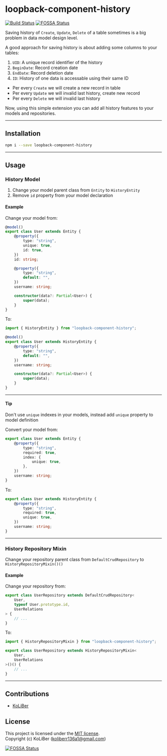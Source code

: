 # loopback-component-history

[![Build Status](https://travis-ci.com/loopback4/loopback-component-history.svg?branch=master)](https://travis-ci.com/loopback4/loopback-component-history)
[![FOSSA Status](https://app.fossa.com/api/projects/git%2Bgithub.com%2Floopback4%2Floopback-component-history.svg?type=shield)](https://app.fossa.com/projects/git%2Bgithub.com%2Floopback4%2Floopback-component-history?ref=badge_shield)

Saving history of `Create`, `Update`, `Delete` of a table sometimes is a big problem in data model design level.

A good approach for saving history is about adding some columns to your tables:

1. `UID`: A unique record identifier of the history
2. `BeginDate`: Record creation date
3. `EndDate`: Record deletion date
4. `ID`: History of one data is accessable using their same ID

-   Per every `Create` we will create a new record in table
-   Per every `Update` we will invalid last history, create new record
-   Per every `Delete` we will invalid last history

Now, using this simple extension you can add all history features to your models and repositories.

---

## Installation

```bash
npm i --save loopback-component-history
```

---

## Usage

### History Model

1. Change your model parent class from `Entity` to `HistoryEntity`
2. Remove `id` property from your model declaration

#### Example

Change your model from:

```ts
@model()
export class User extends Entity {
    @property({
        type: "string",
        unique: true,
        id: true,
    })
    id: string;

    @property({
        type: "string",
        default: "",
    })
    username: string;

    constructor(data?: Partial<User>) {
        super(data);
    }
}
```

To:

```ts
import { HistoryEntity } from "loopback-component-history";

@model()
export class User extends HistoryEntity {
    @property({
        type: "string",
        default: "",
    })
    username: string;

    constructor(data?: Partial<User>) {
        super(data);
    }
}
```

---

#### Tip

Don't use `unique` indexes in your models, instead add `unique` property to model definition

Convert your model from:

```ts
export class User extends Entity {
    @property({
        type: "string",
        required: true,
        index: {
            unique: true,
        },
    })
    username: string;
}
```

To:

```ts
export class User extends HistoryEntity {
    @property({
        type: "string",
        required: true,
        unique: true,
    })
    username: string;
}
```

---

### History Repository Mixin

Change your repository parent class from `DefaultCrudRepository` to `HistoryRepositoryMixin()()`

#### Example

Change your repository from:

```ts
export class UserRepository extends DefaultCrudRepository<
    User,
    typeof User.prototype.id,
    UserRelations
> {
    // ...
}
```

To:

```ts
import { HistoryRepositoryMixin } from "loopback-component-history";

export class UserRepository extends HistoryRepositoryMixin<
    User,
    UserRelations
>()() {
    // ...
}
```

---

## Contributions

-   [KoLiBer](https://www.linkedin.com/in/mohammad-hosein-nemati-665b1813b/)

## License

This project is licensed under the [MIT license](LICENSE).  
Copyright (c) KoLiBer (koliberr136a1@gmail.com)


[![FOSSA Status](https://app.fossa.com/api/projects/git%2Bgithub.com%2Floopback4%2Floopback-component-history.svg?type=large)](https://app.fossa.com/projects/git%2Bgithub.com%2Floopback4%2Floopback-component-history?ref=badge_large)